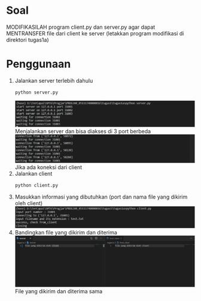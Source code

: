 # Soal
MODIFIKASILAH program client.py dan server.py agar dapat MENTRANSFER file dari client ke server (letakkan program modifikasi di direktori tugas1a)

# Penggunaan
1. Jalankan server terlebih dahulu
    ```py
    python server.py
    ```
    ![run server](img/server.png)
    Menjalankan server dan bisa diakses di 3 port berbeda
    ![run server](img/waiting.png)
    Jika ada koneksi dari client
2. Jalankan client
    ```py
    python client.py
    ```
3. Masukkan informasi yang dibutuhkan (port dan nama file yang dikirim   oleh client)
    ![run server](img/client.png)
4. Bandingkan file yang dikirim dan diterima
    ![run server](img/compare.png)
    File yang dikirim dan diterima sama


